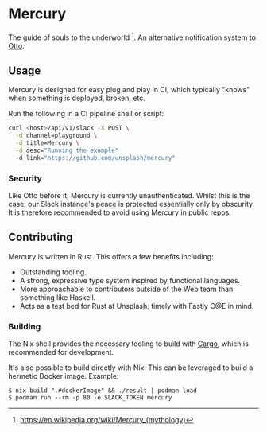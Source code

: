 # Mercury

The guide of souls to the underworld [^1]. An alternative notification system to [Otto](https://github.com/unsplash/otto).

## Usage

Mercury is designed for easy plug and play in CI, which typically "knows" when something is deployed, broken, etc.

Run the following in a CI pipeline shell or script:

```sh
curl <host>/api/v1/slack -X POST \
  -d channel=playground \
  -d title=Mercury \
  -d desc="Running the example"
  -d link="https://github.com/unsplash/mercury"
```

### Security

Like Otto before it, Mercury is currently unauthenticated. Whilst this is the case, our Slack instance's peace is protected essentially only by obscurity. It is therefore recommended to avoid using Mercury in public repos.

## Contributing

Mercury is written in Rust. This offers a few benefits including:

- Outstanding tooling.
- A strong, expressive type system inspired by functional languages.
- More approachable to contributors outside of the Web team than something like Haskell.
- Acts as a test bed for Rust at Unsplash; timely with Fastly C@E in mind.

### Building

The Nix shell provides the necessary tooling to build with [Cargo](https://doc.rust-lang.org/stable/cargo/), which is recommended for development.

It's also possible to build directly with Nix. This can be leveraged to build a hermetic Docker image. Example:

```console
$ nix build ".#dockerImage" && ./result | podman load
$ podman run --rm -p 80 -e SLACK_TOKEN mercury
```

[^1]: https://en.wikipedia.org/wiki/Mercury_(mythology)
